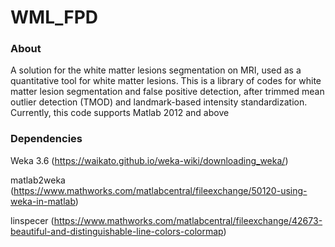 WML_FPD
================

### About 

A solution for the white matter lesions segmentation on MRI, used as a quantitative tool for white matter lesions. This is a library of codes for white matter lesion segmentation and false positive detection, after trimmed mean outlier detection (TMOD) and landmark-based intensity standardization. Currently, this code supports Matlab 2012 and above

### Dependencies
Weka 3.6 (https://waikato.github.io/weka-wiki/downloading_weka/)

matlab2weka (https://www.mathworks.com/matlabcentral/fileexchange/50120-using-weka-in-matlab)

linspecer (https://www.mathworks.com/matlabcentral/fileexchange/42673-beautiful-and-distinguishable-line-colors-colormap)
